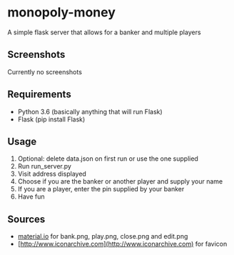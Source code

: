 # monopoly-money
A simple flask server that allows for a banker and multiple players

## Screenshots
Currently no screenshots

## Requirements
* Python 3.6 (basically anything that will run Flask)
* Flask (pip install Flask)

## Usage
1. Optional: delete data.json on first run or use the one supplied
2. Run run_server.py
3. Visit address displayed
4. Choose if you are the banker or another player and supply your name
5. If you are a player, enter the pin supplied by your banker
6. Have fun

## Sources
* [material.io](material.io) for bank.png, play.png, close.png and edit.png
* [http://www.iconarchive.com](http://www.iconarchive.com) for favicon
